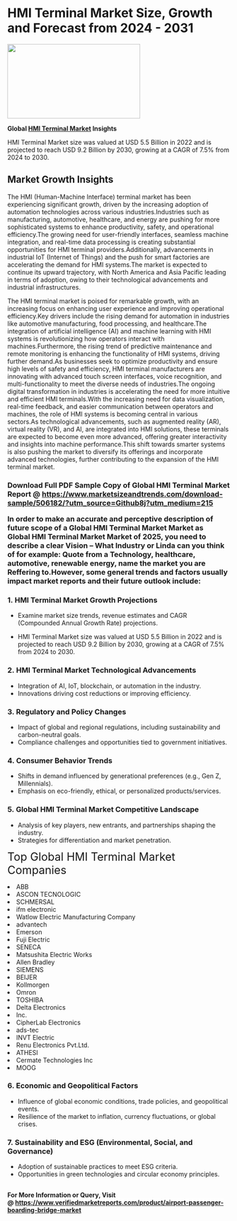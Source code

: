 <H1>HMI Terminal Market Size, Growth and Forecast from 2024 - 2031</H1><img class="aligncenter size-medium wp-image-584254" src="https://thirdeyenews.in/wp-content/uploads/2024/09/Global-Market-Research-300x168.jpeg" alt="" width="300" height="168" /><p><strong>Global&nbsp;<a href="https://www.marketsizeandtrends.com/download-sample/506182/?utm_source=Github8j?utm_medium=215">HMI Terminal Market</a> Insights</strong></p><p>HMI Terminal Market size was valued at USD 5.5 Billion in 2022 and is projected to reach USD 9.2 Billion by 2030, growing at a CAGR of 7.5% from 2024 to 2030.</p><p><h2>Market Growth Insights</h2> <p>The HMI (Human-Machine Interface) terminal market has been experiencing significant growth, driven by the increasing adoption of automation technologies across various industries.Industries such as manufacturing, automotive, healthcare, and energy are pushing for more sophisticated systems to enhance productivity, safety, and operational efficiency.The growing need for user-friendly interfaces, seamless machine integration, and real-time data processing is creating substantial opportunities for HMI terminal providers.Additionally, advancements in industrial IoT (Internet of Things) and the push for smart factories are accelerating the demand for HMI systems.The market is expected to continue its upward trajectory, with North America and Asia Pacific leading in terms of adoption, owing to their technological advancements and industrial infrastructures.</p> <p>The HMI terminal market is poised for remarkable growth, with an increasing focus on enhancing user experience and improving operational efficiency.Key drivers include the rising demand for automation in industries like automotive manufacturing, food processing, and healthcare.The integration of artificial intelligence (AI) and machine learning with HMI systems is revolutionizing how operators interact with machines.Furthermore, the rising trend of predictive maintenance and remote monitoring is enhancing the functionality of HMI systems, driving further demand.As businesses seek to optimize productivity and ensure high levels of safety and efficiency, HMI terminal manufacturers are innovating with advanced touch screen interfaces, voice recognition, and multi-functionality to meet the diverse needs of industries.The ongoing digital transformation in industries is accelerating the need for more intuitive and efficient HMI terminals.With the increasing need for data visualization, real-time feedback, and easier communication between operators and machines, the role of HMI systems is becoming central in various sectors.As technological advancements, such as augmented reality (AR), virtual reality (VR), and AI, are integrated into HMI solutions, these terminals are expected to become even more advanced, offering greater interactivity and insights into machine performance.This shift towards smarter systems is also pushing the market to diversify its offerings and incorporate advanced technologies, further contributing to the expansion of the HMI terminal market.<h3></p><p><span class=""><strong>Download Full PDF Sample Copy of Global HMI Terminal Market Report</strong> @ <a href="https://www.marketsizeandtrends.com/download-sample/506182/?utm_source=Github8j?utm_medium=215" target="_blank">https://www.marketsizeandtrends.com/download-sample/506182/?utm_source=Github8j?utm_medium=215</a></span></p><p>In order to make an accurate and perceptive description of future scope of a Global&nbsp;HMI Terminal Market Market as Global&nbsp;HMI Terminal Market Market of 2025, you need to describe a clear Vision &ndash; What Industry or Linda can you think of for example: Quote from a Technology, healthcare, automotive, renewable energy, name the market you are Reffering to.However, some general trends and factors usually impact market reports and their future outlook include:</p><h3>1.&nbsp;<strong>HMI Terminal Market Growth Projections</strong></h3><ul><li>Examine market size trends, revenue estimates and CAGR (Compounded Annual Growth Rate) projections.</li><li><p>HMI Terminal Market size was valued at USD 5.5 Billion in 2022 and is projected to reach USD 9.2 Billion by 2030, growing at a CAGR of 7.5% from 2024 to 2030.</p></li></ul><h3>2.&nbsp;<strong>HMI Terminal Market Technological Advancements</strong></h3><ul><li>Integration of AI, IoT, blockchain, or automation in the industry.</li><li>Innovations driving cost reductions or improving efficiency.</li></ul><h3>3.&nbsp;<strong>Regulatory and Policy Changes</strong></h3><ul><li>Impact of global and regional regulations, including sustainability and carbon-neutral goals.</li><li>Compliance challenges and opportunities tied to government initiatives.</li></ul><h3>4.&nbsp;<strong>Consumer Behavior Trends</strong></h3><ul><li>Shifts in demand influenced by generational preferences (e.g., Gen Z, Millennials).</li><li>Emphasis on eco-friendly, ethical, or personalized products/services.</li></ul><h3>5.&nbsp;<strong>Global HMI Terminal Market Competitive Landscape</strong></h3><ul><li>Analysis of key players, new entrants, and partnerships shaping the industry.</li><li>Strategies for differentiation and market penetration.</li></ul><p data-pm-slice="1 1 []"><span style="color: inherit; font-family: inherit; font-size: 25px;">Top Global HMI Terminal Market Companies</span></p><div class="" data-test-id=""><p><li>ABB</li><li> ASCON TECNOLOGIC</li><li> SCHMERSAL</li><li> ifm electronic</li><li> Watlow Electric Manufacturing Company</li><li> advantech</li><li> Emerson</li><li> Fuji Electric</li><li> SENECA</li><li> Matsushita Electric Works</li><li> Allen Bradley</li><li> SIEMENS</li><li> BEIJER</li><li> Kollmorgen</li><li> Omron</li><li> TOSHIBA</li><li> Delta Electronics</li><li> Inc.</li><li> CipherLab Electronics</li><li> ads-tec</li><li> INVT Electric</li><li> Renu Electronics Pvt.Ltd.</li><li> ATHESI</li><li> Cermate Technologies Inc</li><li> MOOG</li></p></div><h3>6.&nbsp;<strong>Economic and Geopolitical Factors</strong></h3><ul><li>Influence of global economic conditions, trade policies, and geopolitical events.</li><li>Resilience of the market to inflation, currency fluctuations, or global crises.</li></ul><h3>7.&nbsp;<strong>Sustainability and ESG (Environmental, Social, and Governance)</strong></h3><ul><li>Adoption of sustainable practices to meet ESG criteria.</li><li>Opportunities in green technologies and circular economy principles.</li></ul><h2><strong style="font-size: 14px;">For More Information or Query, Visit @&nbsp;</strong><a style="background-color: #ffffff; font-size: 14px;" href="https://www.marketsizeandtrends.com/report/hmi-terminal-market/" target="_blank">https://www.verifiedmarketreports.com/product/airport-passenger-boarding-bridge-market</a></h2>